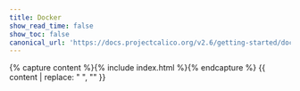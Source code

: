 ```yaml
---
title: Docker
show_read_time: false
show_toc: false
canonical_url: 'https://docs.projectcalico.org/v2.6/getting-started/docker/index'
---
```

{% capture content %}{% include index.html %}{% endcapture %}
{{ content | replace: "    ", "" }}
